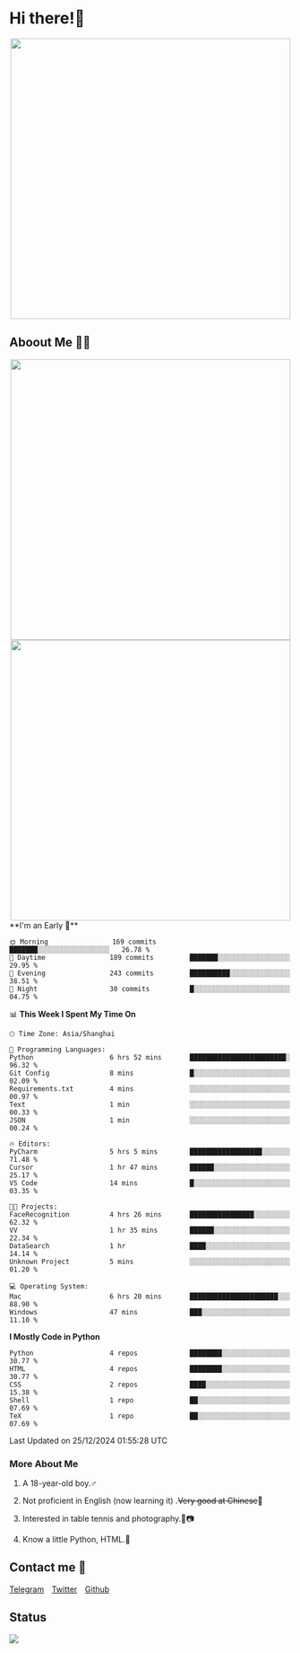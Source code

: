 # Hi there!🎉

<div align=center><img src="https://count.getloli.com/get/@Cicada000?theme=moebooru" width=500px></div>

## Aboout Me 👀💦

<div align=center>
<img src="https://github-readme-stats.vercel.app/api?username=Cicada000&show_icons=true&theme=tokyonight" width=500px>
<br>
<img src="https://github-readme-stats.vercel.app/api/top-langs/?username=Cicada000&show_icons=true&theme=tokyonight&layout=compact" width=500px>
</div>
<!--START_SECTION:waka-->
**I'm an Early 🐤** 

```text
🌞 Morning                169 commits         ███████░░░░░░░░░░░░░░░░░░   26.78 % 
🌆 Daytime                189 commits         ███████░░░░░░░░░░░░░░░░░░   29.95 % 
🌃 Evening                243 commits         ██████████░░░░░░░░░░░░░░░   38.51 % 
🌙 Night                  30 commits          █░░░░░░░░░░░░░░░░░░░░░░░░   04.75 % 
```


📊 **This Week I Spent My Time On** 

```text
🕑︎ Time Zone: Asia/Shanghai

💬 Programming Languages: 
Python                   6 hrs 52 mins       ████████████████████████░   96.32 % 
Git Config               8 mins              █░░░░░░░░░░░░░░░░░░░░░░░░   02.09 % 
Requirements.txt         4 mins              ░░░░░░░░░░░░░░░░░░░░░░░░░   00.97 % 
Text                     1 min               ░░░░░░░░░░░░░░░░░░░░░░░░░   00.33 % 
JSON                     1 min               ░░░░░░░░░░░░░░░░░░░░░░░░░   00.24 % 

🔥 Editors: 
PyCharm                  5 hrs 5 mins        ██████████████████░░░░░░░   71.48 % 
Cursor                   1 hr 47 mins        ██████░░░░░░░░░░░░░░░░░░░   25.17 % 
VS Code                  14 mins             █░░░░░░░░░░░░░░░░░░░░░░░░   03.35 % 

🐱‍💻 Projects: 
FaceRecognition          4 hrs 26 mins       ████████████████░░░░░░░░░   62.32 % 
VV                       1 hr 35 mins        ██████░░░░░░░░░░░░░░░░░░░   22.34 % 
DataSearch               1 hr                ████░░░░░░░░░░░░░░░░░░░░░   14.14 % 
Unknown Project          5 mins              ░░░░░░░░░░░░░░░░░░░░░░░░░   01.20 % 

💻 Operating System: 
Mac                      6 hrs 20 mins       ██████████████████████░░░   88.90 % 
Windows                  47 mins             ███░░░░░░░░░░░░░░░░░░░░░░   11.10 % 
```

**I Mostly Code in Python** 

```text
Python                   4 repos             ████████░░░░░░░░░░░░░░░░░   30.77 % 
HTML                     4 repos             ████████░░░░░░░░░░░░░░░░░   30.77 % 
CSS                      2 repos             ████░░░░░░░░░░░░░░░░░░░░░   15.38 % 
Shell                    1 repo              ██░░░░░░░░░░░░░░░░░░░░░░░   07.69 % 
TeX                      1 repo              ██░░░░░░░░░░░░░░░░░░░░░░░   07.69 % 
```




 Last Updated on 25/12/2024 01:55:28 UTC
<!--END_SECTION:waka-->

### More About Me

1. A 18-year-old boy.♂

2. Not proficient in English (now learning it) .~~Very good at Chinese~~🤣

3. Interested in table tennis and photography.🏓📷

4. Know a little Python, HTML.🐍


## Contact me 💬

[Telegram](https://t.me/CicadaLYW)&emsp;[Twitter](https://twitter.com/Cicada0001)&emsp;[Github](https://github.com/Cicada000)

## Status
<img src="https://weather-icon.journeyad.repl.co/@hangzhou?v=1" align="left">








